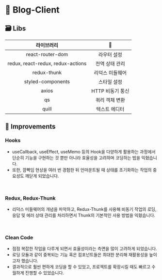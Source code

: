 # 💙 Blog-Client

## 🗃 Libs

|라이브러리|👀|
|:---:|:---:|
|react-router-dom|라우터 설정|
|redux, react-redux, redux-actions|전역 상태 관리|
|redux-thunk|리덕스 미들웨어|
|styled-components|스타일 설정|
|axios|HTTP 비동기 통신|
|qs|쿼리 객체 변환|
|quill|텍스트 에디터|

## 🎈 Improvements

### Hooks

- useCallback, useEffect, useMemo 등의 Hook을 다양하게 활용하는 과정에서 <br />
단순히 기능을 구현하는 것 뿐만 아니라 효율성을 고려하며 코딩하는 법을 익혔습니다. 
- 또한, 깜빡임 현상을 여러 번 경험한 뒤 언마운트될 때 상태를 초기화하는 작업의 중요성도 깨닫게 되었습니다.
<br />

### Redux, Redux-Thunk

- 리덕스 미들웨어의 개념을 파악하고, Redux-Thunk를 사용해 비동기 작업의 로딩, 응답 및 에러 상태 관리를 처리하면서 Thunk의 기본적인 사용 방법을 익혔습니다.
<br />

### Clean Code

- 점점 복잡한 작업을 다루게 되면서 효율성이라는 측면을 많이 고려하게 되었습니다. <br />
- 로딩 모듈과 같이 중복되는 기능 혹은 컴포넌트들은 최대한 분리해 재활용성을 높이고자 했습니다. <br />
- 결과적으로 훨씬 편하게 코딩을 할 수 있었고, 프로젝트를 확장시킬 때도 빠르고 수월하게 진행할 수 있었습니다.
<br />
